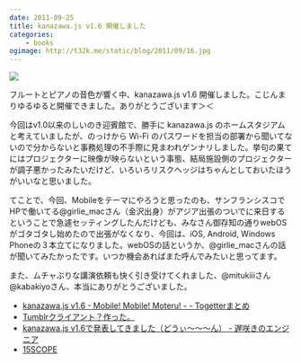 ```yaml
---
date: 2011-09-25
title: kanazawa.js v1.6 開催しました
categories: 
    - books
ogimage: http://t32k.me/static/blog/2011/09/16.jpg
---
```


![](http://t32k.me/static/blog/2011/09/16.jpg)

フルートとピアノの音色が響く中、kanazawa.js v1.6 開催しました。こじんまりゆるゆると開催できました。ありがとうございます＞＜

今回はv1.0以来のしいのき迎賓館で、勝手に kanazawa.js のホームスタジアムと考えていましたが、のっけから Wi-Fi のパスワードを担当の部署から聞いてないので分からないと事務処理の不手際に見まわれゲンナリしました。挙句の果てにはプロジェクターに映像が映らないという事態、結局施設側のプロジェクターが調子悪かったみたいだけど、いろいろリスクヘッジはちゃんとしておいたほうがいいなと思いました。

てことで、今回、Mobileをテーマにやろうと思ったのも、サンフランシスコでHPで働いてる@girlie_macさん（金沢出身）がアジア出張のついでに来日するということで急遽セッティングしたんだけども、みなさん御存知の通りwebOSがゴタゴタし始めたので出張がなくなり、今回は、iOS, Android, Windows Phoneの３本立てになりました。webOSの話というか、@girlie_macさんの話が聞いてみたかったです。いつか機会あればまた呼んでみたいと思ってます。

また、ムチャぶりな講演依頼も快く引き受けてくれました、@mitukiiiさん@kabakiyoさん、本当にありがとうございました。

+ [kanazawa.js v1.6 - Mobile! Mobile! Moteru! - - Togetterまとめ](http://togetter.com/li/192518)
+ [Tumblrクライアント？作った。](http://www.slideshare.net/mitukiii/tumblr-9411612)
+ [kanazawa.js v1.6で発表してきました（どうぃ～～～ん） - 遅咲きのエンジニア](http://d.hatena.ne.jp/kabakiyo/20110925/1316964387)
+ [15SCOPE](http://15scope.jp/?p=1542)